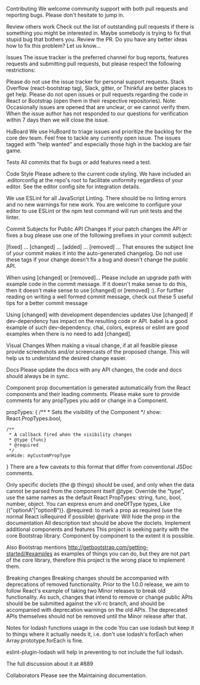 Contributing
We welcome community support with both pull requests and reporting bugs. Please don't hesitate to jump in.

Review others work
Check out the list of outstanding pull requests if there is something you might be interested in. Maybe somebody is trying to fix that stupid bug that bothers you. Review the PR. Do you have any better ideas how to fix this problem? Let us know...

Issues
The issue tracker is the preferred channel for bug reports, features requests and submitting pull requests, but please respect the following restrictions:

Please do not use the issue tracker for personal support requests. Stack Overflow (react-bootstrap tag), Slack, gitter, or Thinkful are better places to get help.
Please do not open issues or pull requests regarding the code in React or Bootstrap (open them in their respective repositories).
Note: Occasionally issues are opened that are unclear, or we cannot verify them. When the issue author has not responded to our questions for verification within 7 days then we will close the issue.

HuBoard We use HuBoard to triage issues and prioritize the backlog for the core dev team. Feel free to tackle any currently open issue. The issues tagged with "help wanted" and especially those high in the backlog are fair game.

Tests
All commits that fix bugs or add features need a test.

Code Style
Please adhere to the current code styling. We have included an .editorconfig at the repo's root to facilitate uniformity regardless of your editor. See the editor config site for integration details.

We use ESLint for all JavaScript Linting. There should be no linting errors and no new warnings for new work. You are welcome to configure your editor to use ESLint or the npm test command will run unit tests and the linter.

Commit Subjects for Public API Changes
If your patch changes the API or fixes a bug please use one of the following prefixes in your commit subject:

[fixed] ...
[changed] ...
[added] ...
[removed] ...
That ensures the subject line of your commit makes it into the auto-generated changelog. Do not use these tags if your change doesn't fix a bug and doesn't change the public API.

When using [changed] or [removed]...
Please include an upgrade path with example code in the commit message. If it doesn't make sense to do this, then it doesn't make sense to use [changed] or [removed] :). For further reading on writing a well formed commit message, check out these 5 useful tips for a better commit message

Using [changed] with development dependencies updates
Use [changed] if dev-dependency has impact on the resulting code or API. babel is a good example of such dev-dependency. chai, colors, express or eslint are good examples when there is no need to add [changed].

Visual Changes
When making a visual change, if at all feasible please provide screenshots and/or screencasts of the proposed change. This will help us to understand the desired change easier.

Docs
Please update the docs with any API changes, the code and docs should always be in sync.

Component prop documentation is generated automatically from the React components and their leading comments. Please make sure to provide comments for any propTypes you add or change in a Component.

propTypes: {
    /**
     * Sets the visibility of the Component
     */
    show: React.PropTypes.bool,

    /**
     * A callback fired when the visibility changes
     * @type {func}
     * @required
     */
    onHide: myCustomPropType
}
There are a few caveats to this format that differ from conventional JSDoc comments.

Only specific doclets (the @ things) should be used, and only when the data cannot be parsed from the component itself
@type: Override the "type", use the same names as the default React PropTypes: string, func, bool, number, object. You can express enum and oneOfType types, Like {("optionA"|"optionB")}.
@required: to mark a prop as required (use the normal React isRequired if possible)
@private: Will hide the prop in the documentation
All description text should be above the doclets.
Implement additional components and features
This project is seeking parity with the core Bootstrap library. Component by component to the extent it is possible.

Also Bootstrap mentions http://getbootstrap.com/getting-started/#examples as examples of things you can do, but they are not part of the core library, therefore this project is the wrong place to implement them.

Breaking changes
Breaking changes should be accompanied with deprecations of removed functionality. Prior to the 1.0.0 release, we aim to follow React's example of taking two Minor releases to break old functionality. As such, changes that intend to remove or change public APIs should be be submitted against the vX-rc branch, and should be accompanied with deprecation warnings on the old APIs. The deprecated APIs themselves should not be removed until the Minor release after that.

Notes for lodash functions usage in the code
You can use lodash but keep it to things where it actually needs it, i.e. don't use lodash's forEach when Array.prototype.forEach is fine.

eslint-plugin-lodash will help in preventing to not include the full lodash.

The full discussion about it at #889

Collaborators
Please see the Maintaining documentation.
